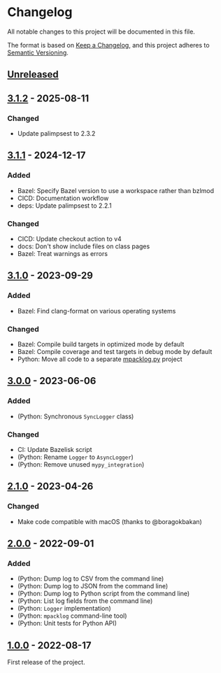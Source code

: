 # Changelog

All notable changes to this project will be documented in this file.

The format is based on [Keep a Changelog](https://keepachangelog.com/en/1.0.0/),
and this project adheres to [Semantic Versioning](https://semver.org/spec/v2.0.0.html).

## [Unreleased]

## [3.1.2] - 2025-08-11

### Changed

- Update palimpsest to 2.3.2

## [3.1.1] - 2024-12-17

### Added

- Bazel: Specify Bazel version to use a workspace rather than bzlmod
- CICD: Documentation workflow
- deps: Update palimpsest to 2.2.1

### Changed

- CICD: Update checkout action to v4
- docs: Don't show include files on class pages
- Bazel: Treat warnings as errors

## [3.1.0] - 2023-09-29

### Added

- Bazel: Find clang-format on various operating systems

### Changed

- Bazel: Compile build targets in optimized mode by default
- Bazel: Compile coverage and test targets in debug mode by default
- Python: Move all code to a separate [mpacklog.py](https://github.com/stephane-caron/mpacklog.py) project

## [3.0.0] - 2023-06-06

### Added

- (Python: Synchronous ``SyncLogger`` class)

### Changed

- CI: Update Bazelisk script
- (Python: Rename ``Logger`` to ``AsyncLogger``)
- (Python: Remove unused ``mypy_integration``)

## [2.1.0] - 2023-04-26

### Changed

- Make code compatible with macOS (thanks to @boragokbakan)

## [2.0.0] - 2022-09-01

### Added

- (Python: Dump log to CSV from the command line)
- (Python: Dump log to JSON from the command line)
- (Python: Dump log to Python script from the command line)
- (Python: List log fields from the command line)
- (Python: `Logger` implementation)
- (Python: `mpacklog` command-line tool)
- (Python: Unit tests for Python API)

## [1.0.0] - 2022-08-17

First release of the project.

[unreleased]: https://github.com/stephane-caron/mpacklog.cpp/compare/v3.1.2...HEAD
[3.1.2]: https://github.com/stephane-caron/mpacklog.cpp/compare/v3.1.1...v3.1.2
[3.1.1]: https://github.com/stephane-caron/mpacklog.cpp/compare/v3.1.0...v3.1.1
[3.1.0]: https://github.com/stephane-caron/mpacklog.cpp/compare/v3.0.0...v3.1.0
[3.0.0]: https://github.com/stephane-caron/mpacklog.cpp/compare/v2.1.0...v3.0.0
[2.1.0]: https://github.com/stephane-caron/mpacklog.cpp/compare/v2.0.0...v2.1.0
[2.0.0]: https://github.com/stephane-caron/mpacklog.cpp/compare/v1.0.0...v2.0.0
[1.0.0]: https://github.com/stephane-caron/mpacklog.cpp/releases/tag/v1.0.0
